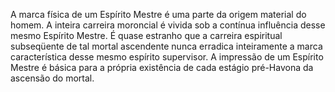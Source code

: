 ﻿A marca física de um Espírito Mestre é uma parte da origem material do homem. A inteira carreira moroncial é vivida sob a contínua influência desse mesmo Espírito Mestre. É quase estranho que a carreira espiritual subseqüente de tal mortal ascendente nunca erradica inteiramente a marca característica desse mesmo espírito supervisor. A impressão de um Espírito Mestre é básica para a própria existência de cada estágio pré-Havona da ascensão do mortal.